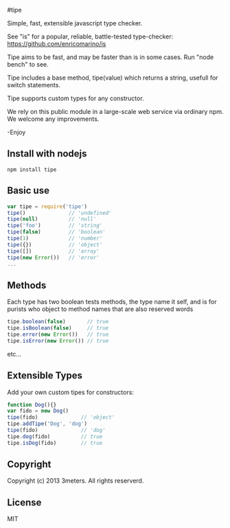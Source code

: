 #tipe

  Simple, fast, extensible javascript type checker.

  See "is" for a popular, reliable, battle-tested type-checker:  https://github.com/enricomarino/is
  
  Tipe aims to be fast, and may be faster than is in some cases.  Run "node bench" to see.
  
  Tipe includes a base method, tipe(value) which returns a string, usefull for switch statements.  
  
  Tipe supports custom types for any constructor.
  
  We rely on this public module in a large-scale web service via ordinary npm.  We welcome any improvements.  
  
  -Enjoy
  
## Install with nodejs

    npm install tipe

## Basic use

```js
var tipe = require('tipe')
tipe()              // 'undefined'
tipe(null)          // 'null'
tipe('foo')         // 'string'
tipe(false)         // 'boolean'
tipe(1)             // 'number'
tipe({})            // 'object'
tipe([])            // 'array'
tipe(new Error())   // 'error'
...
```

## Methods
Each type has two boolean tests methods, the type name it self, and is<Typename> for purists who object to method names that are also reserved words

```js
tipe.boolean(false)       // true
tipe.isBoolean(false)     // true
tipe.error(new Error())   // true
tipe.isError(new Error()) // true
```
etc...


## Extensible Types
Add your own custom tipes for constructors:

```js
function Dog(){}
var fido = new Dog()
tipe(fido)              // 'object'
tipe.addTipe('Dog', 'dog')
tipe(fido)              // 'dog'
tipe.dog(fido)          // true
tipe.isDog(fido)        // true
```


## Copyright
  Copyright (c) 2013 3meters.  All rights reserverd.

## License
  MIT
